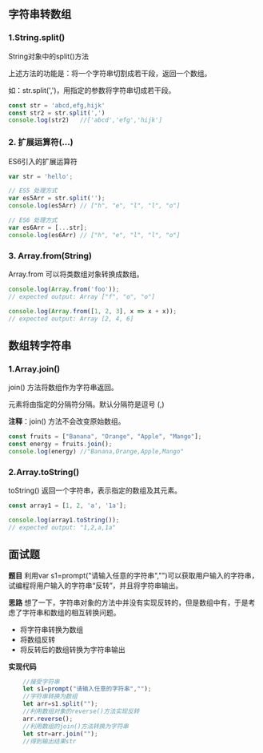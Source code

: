 ## 字符串转数组
### 1.String.split()
String对象中的split()方法

上述方法的功能是：将一个字符串切割成若干段，返回一个数组。

如：str.split(',')，用指定的参数将字符串切成若干段。

```javascript
const str = 'abcd,efg,hijk'
const str2 = str.split(',')
console.log(str2)	//['abcd','efg','hijk']
```

### 2. 扩展运算符(...)
ES6引入的扩展运算符

```javascript
var str = 'hello';

// ES5 处理方式
var es5Arr = str.split('');
console.log(es5Arr) // ["h", "e", "l", "l", "o"]

// ES6 处理方式
var es6Arr = [...str];
console.log(es6Arr) // ["h", "e", "l", "l", "o"]
```


### 3. Array.from(String)

Array.from 可以将类数组对象转换成数组。

```javascript
console.log(Array.from('foo'));
// expected output: Array ["f", "o", "o"]

console.log(Array.from([1, 2, 3], x => x + x));
// expected output: Array [2, 4, 6]
```


## 数组转字符串
### 1.Array.join()
join() 方法将数组作为字符串返回。

元素将由指定的分隔符分隔。默认分隔符是逗号 (,)

**注释**：join() 方法不会改变原始数组。

```javascript
const fruits = ["Banana", "Orange", "Apple", "Mango"];
const energy = fruits.join();
console.log(energy) //"Banana,Orange,Apple,Mango"
```



### 2.Array.toString()

toString() 返回一个字符串，表示指定的数组及其元素。

```javascript
const array1 = [1, 2, 'a', '1a'];

console.log(array1.toString());
// expected output: "1,2,a,1a"
```



## 面试题

**题目**
利用var s1=prompt("请输入任意的字符串","")可以获取用户输入的字符串，试编程将用户输入的字符串“反转”，并且将字符串输出。

**思路**
想了一下，字符串对象的方法中并没有实现反转的，但是数组中有，于是考虑了字符串和数组的相互转换问题。


 - 将字符串转换为数组
 - 将数组反转
 - 将反转后的数组转换为字符串输出

**实现代码**

```javascript
    //接受字符串
    let s1=prompt("请输入任意的字符串","");
    //字符串转换为数组
    let arr=s1.split("");
    //利用数组对象的reverse()方法实现反转
    arr.reverse();
    //利用数组的join()方法转换为字符串
    let str=arr.join("");
    //得到输出结果str
```